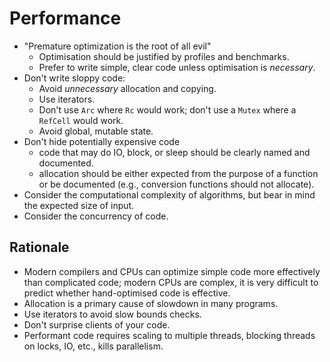 # Performance

* "Premature optimization is the root of all evil"
  - Optimisation should be justified by profiles and benchmarks.
  - Prefer to write simple, clear code unless optimisation is *necessary*.
* Don't write sloppy code:
  - Avoid *unnecessary* allocation and copying.
  - Use iterators.
  - Don't use `Arc` where `Rc` would work; don't use a `Mutex` where a `RefCell` would work.
  - Avoid global, mutable state.
* Don't hide potentially expensive code
  - code that may do IO, block, or sleep should be clearly named and documented.
  - allocation should be either expected from the purpose of a function or be documented (e.g., conversion functions should not allocate).
* Consider the computational complexity of algorithms, but bear in mind the expected size of input.
* Consider the concurrency of code.

## Rationale

* Modern compilers and CPUs can optimize simple code more effectively than complicated code; modern CPUs are complex, it is very difficult to predict whether hand-optimised code is effective.
* Allocation is a primary cause of slowdown in many programs.
* Use iterators to avoid slow bounds checks.
* Don't surprise clients of your code.
* Performant code requires scaling to multiple threads, blocking threads on locks, IO, etc., kills parallelism.
